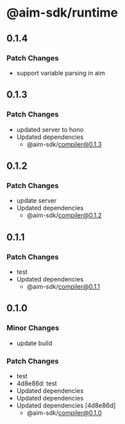 # @aim-sdk/runtime

## 0.1.4

### Patch Changes

- support variable parsing in aim

## 0.1.3

### Patch Changes

- updated server to hono
- Updated dependencies
  - @aim-sdk/compiler@0.1.3

## 0.1.2

### Patch Changes

- update server
- Updated dependencies
  - @aim-sdk/compiler@0.1.2

## 0.1.1

### Patch Changes

- test
- Updated dependencies
  - @aim-sdk/compiler@0.1.1

## 0.1.0

### Minor Changes

- update build

### Patch Changes

- test
- 4d8e86d: test
- Updated dependencies
- Updated dependencies
- Updated dependencies [4d8e86d]
  - @aim-sdk/compiler@0.1.0
